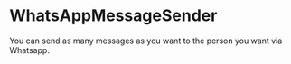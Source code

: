 # WhatsAppMessageSender
You can send as many messages as you want to the person you want via Whatsapp.
